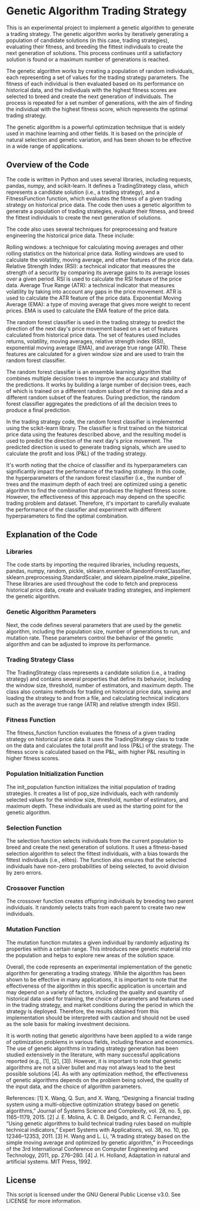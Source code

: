 # Genetic Algorithm Trading Strategy

This is an experimental project to implement a genetic algorithm to generate a trading strategy. The genetic algorithm works by iteratively generating a population of candidate solutions (in this case, trading strategies), evaluating their fitness, and breeding the fittest individuals to create the next generation of solutions. This process continues until a satisfactory solution is found or a maximum number of generations is reached.

The genetic algorithm works by creating a population of random individuals, each representing a set of values for the trading strategy parameters. The fitness of each individual is then evaluated based on its performance on historical data, and the individuals with the highest fitness scores are selected to breed and create the next generation of individuals. The process is repeated for a set number of generations, with the aim of finding the individual with the highest fitness score, which represents the optimal trading strategy.

The genetic algorithm is a powerful optimization technique that is widely used in machine learning and other fields. It is based on the principle of natural selection and genetic variation, and has been shown to be effective in a wide range of applications.

## Overview of the Code

The code is written in Python and uses several libraries, including requests, pandas, numpy, and scikit-learn. It defines a TradingStrategy class, which represents a candidate solution (i.e., a trading strategy), and a FitnessFunction function, which evaluates the fitness of a given trading strategy on historical price data. The code then uses a genetic algorithm to generate a population of trading strategies, evaluate their fitness, and breed the fittest individuals to create the next generation of solutions.

The code also uses several techniques for preprocessing and feature engineering the historical price data. These include:

Rolling windows: a technique for calculating moving averages and other rolling statistics on the historical price data. Rolling windows are used to calculate the volatility, moving average, and other features of the price data.
Relative Strength Index (RSI): a technical indicator that measures the strength of a security by comparing its average gains to its average losses over a given period. RSI is used to calculate the RSI feature of the price data.
Average True Range (ATR): a technical indicator that measures volatility by taking into account any gaps in the price movement. ATR is used to calculate the ATR feature of the price data.
Exponential Moving Average (EMA): a type of moving average that gives more weight to recent prices. EMA is used to calculate the EMA feature of the price data.

The random forest classifier is used in the trading strategy to predict the direction of the next day's price movement based on a set of features calculated from historical price data. The set of features used includes returns, volatility, moving averages, relative strength index (RSI), exponential moving average (EMA), and average true range (ATR). These features are calculated for a given window size and are used to train the random forest classifier.

The random forest classifier is an ensemble learning algorithm that combines multiple decision trees to improve the accuracy and stability of the predictions. It works by building a large number of decision trees, each of which is trained on a different random subset of the training data and a different random subset of the features. During prediction, the random forest classifier aggregates the predictions of all the decision trees to produce a final prediction.

In the trading strategy code, the random forest classifier is implemented using the scikit-learn library. The classifier is first trained on the historical price data using the features described above, and the resulting model is used to predict the direction of the next day's price movement. The predicted direction is used to generate trading signals, which are used to calculate the profit and loss (P&L) of the trading strategy.

It's worth noting that the choice of classifier and its hyperparameters can significantly impact the performance of the trading strategy. In this code, the hyperparameters of the random forest classifier (i.e., the number of trees and the maximum depth of each tree) are optimized using a genetic algorithm to find the combination that produces the highest fitness score. However, the effectiveness of this approach may depend on the specific trading problem and dataset. Therefore, it's important to carefully evaluate the performance of the classifier and experiment with different hyperparameters to find the optimal combination.

## Explanation of the Code

### Libraries

The code starts by importing the required libraries, including requests, pandas, numpy, random, pickle, sklearn.ensemble.RandomForestClassifier, sklearn.preprocessing.StandardScaler, and sklearn.pipeline.make_pipeline. These libraries are used throughout the code to fetch and preprocess historical price data, create and evaluate trading strategies, and implement the genetic algorithm.

### Genetic Algorithm Parameters

Next, the code defines several parameters that are used by the genetic algorithm, including the population size, number of generations to run, and mutation rate. These parameters control the behavior of the genetic algorithm and can be adjusted to improve its performance.

### Trading Strategy Class

The TradingStrategy class represents a candidate solution (i.e., a trading strategy) and contains several properties that define its behavior, including the window size, threshold, number of estimators, and maximum depth. The class also contains methods for trading on historical price data, saving and loading the strategy to and from a file, and calculating technical indicators such as the average true range (ATR) and relative strength index (RSI).

### Fitness Function

The fitness_function function evaluates the fitness of a given trading strategy on historical price data. It uses the TradingStrategy class to trade on the data and calculates the total profit and loss (P&L) of the strategy. The fitness score is calculated based on the P&L, with higher P&L resulting in higher fitness scores.

### Population Initialization Function

The init_population function initializes the initial population of trading strategies. It creates a list of pop_size individuals, each with randomly selected values for the window size, threshold, number of estimators, and maximum depth. These individuals are used as the starting point for the genetic algorithm.

### Selection Function

The selection function selects individuals from the current population to breed and create the next generation of solutions. It uses a fitness-based selection algorithm to select the fittest individuals, with a bias towards the fittest individuals (i.e., elites). The function also ensures that the selected individuals have non-zero probabilities of being selected, to avoid division by zero errors.

### Crossover Function

The crossover function creates offspring individuals by breeding two parent individuals. It randomly selects traits from each parent to create two new individuals.

### Mutation Function

The mutation function mutates a given individual by randomly adjusting its properties within a certain range. This introduces new genetic material into the population and helps to explore new areas of the solution space.

Overall, the code represents an experimental implementation of the genetic algorithm for generating a trading strategy. While the algorithm has been shown to be effective in many applications, it is important to note that the effectiveness of the algorithm in this specific application is uncertain and may depend on a variety of factors, including the quality and quantity of historical data used for training, the choice of parameters and features used in the trading strategy, and market conditions during the period in which the strategy is deployed. Therefore, the results obtained from this implementation should be interpreted with caution and should not be used as the sole basis for making investment decisions.

It is worth noting that genetic algorithms have been applied to a wide range of optimization problems in various fields, including finance and economics. The use of genetic algorithms in trading strategy generation has been studied extensively in the literature, with many successful applications reported (e.g., [1], [2], [3]). However, it is important to note that genetic algorithms are not a silver bullet and may not always lead to the best possible solutions [4]. As with any optimization method, the effectiveness of genetic algorithms depends on the problem being solved, the quality of the input data, and the choice of algorithm parameters.

References:
[1] X. Wang, Q. Sun, and X. Wang, “Designing a financial trading system using a multi-objective optimization strategy based on genetic algorithms,” Journal of Systems Science and Complexity, vol. 28, no. 5, pp. 1165–1179, 2015.
[2] J. E. Molina, A. C. B. Delgado, and R. C. Fernandez, “Using genetic algorithms to build technical trading rules based on multiple technical indicators,” Expert Systems with Applications, vol. 38, no. 10, pp. 12346–12353, 2011.
[3] H. Wang and L. Li, “A trading strategy based on the simple moving average and optimized by genetic algorithm,” in Proceedings of the 3rd International Conference on Computer Engineering and Technology, 2011, pp. 276–280.
[4] J. H. Holland, Adaptation in natural and artificial systems. MIT Press, 1992.

## License

This script is licensed under the GNU General Public License v3.0. See LICENSE for more information.
